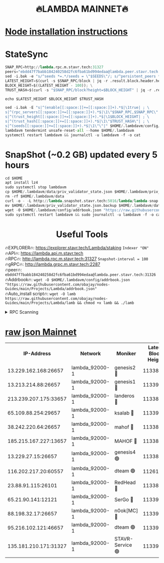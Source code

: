 <h1 align="center"> 🔥LAMBDA MAINNET🔥</h1>


[Node installation instructions](https://github.com/obajay/nodes-Guides/tree/main/Projects/Lambda)
=


# StateSync
```python
SNAP_RPC=http://lambda.rpc.m.stavr.tech:31327
peers="ebdd47f7babb184240258d2fc6fba61bd994edaa@lambda.peer.stavr.tech:31326" 
sed -i.bak -e "s/^seeds *=.*/seeds = \"$SEEDS\"/; s/^persistent_peers *=.*/persistent_peers = \"$PEERS\"/" $HOME/.lambdavm/config/config.toml
LATEST_HEIGHT=$(curl -s $SNAP_RPC/block | jq -r .result.block.header.height); \
BLOCK_HEIGHT=$((LATEST_HEIGHT - 100)); \
TRUST_HASH=$(curl -s "$SNAP_RPC/block?height=$BLOCK_HEIGHT" | jq -r .result.block_id.hash)

echo $LATEST_HEIGHT $BLOCK_HEIGHT $TRUST_HASH

sed -i.bak -E "s|^(enable[[:space:]]+=[[:space:]]+).*$|\1true| ; \
s|^(rpc_servers[[:space:]]+=[[:space:]]+).*$|\1\"$SNAP_RPC,$SNAP_RPC\"| ; \
s|^(trust_height[[:space:]]+=[[:space:]]+).*$|\1$BLOCK_HEIGHT| ; \
s|^(trust_hash[[:space:]]+=[[:space:]]+).*$|\1\"$TRUST_HASH\"| ; \
s|^(seeds[[:space:]]+=[[:space:]]+).*$|\1\"\"|" $HOME/.lambdavm/config/config.toml
lambdavm tendermint unsafe-reset-all --home $HOME/.lambdavm
systemctl restart lambdavm && journalctl -u lambdavm -f -o cat

```
# SnapShot (~0.2 GB) updated every 5 hours
```python
cd $HOME
apt install lz4
sudo systemctl stop lambdavm
cp $HOME/.lambdavm/data/priv_validator_state.json $HOME/.lambdavm/priv_validator_state.json.backup
rm -rf $HOME/.lambdavm/data
curl -o - -L http://lambda.snapshot.stavr.tech:5016/lambda/lambda-snap.tar.lz4 | lz4 -c -d - | tar -x -C $HOME/.lambdavm --strip-components 2
mv $HOME/.lambdavm/priv_validator_state.json.backup $HOME/.lambdavm/data/priv_validator_state.json
wget -O $HOME/.lambdavm/config/addrbook.json "https://raw.githubusercontent.com/obajay/nodes-Guides/main/Projects/Lambda/addrbook.json"
sudo systemctl restart lambdavm && sudo journalctl -u lambdavm -f -o cat
```
 <h1 align="center"> Useful Tools</h1>

🔥EXPLORER🔥:      https://explorer.stavr.tech/Lambda/staking	        `Indexer "ON"` \
🔥API🔥: 			 		 https://lambda.api.m.stavr.tech \
🔥RPC🔥:           http://lambda.rpc.m.stavr.tech:31327	              `Snapshot-interval = 100` \
🔥gRPC🔥:          http://lambda.grpc.m.stavr.tech:2287 \
🔥peer🔥:					 `ebdd47f7babb184240258d2fc6fba61bd994edaa@lambda.peer.stavr.tech:31326` \
🔥Addrbook🔥:    ```wget -O $HOME/.lambdavm/config/addrbook.json "https://raw.githubusercontent.com/obajay/nodes-Guides/main/Projects/Lambda/addrbook.json"``` \
🔥Auto_install script🔥: ```wget -O lamb https://raw.githubusercontent.com/obajay/nodes-Guides/main/Projects/Lambda/lamb && chmod +x lamb && ./lamb```


<details>
<summary>RPC Scanning</summary>

<h2 align="center"> We scan nodes in real time every 4 hours. And we provide the final result of RPC endpoints.
We cannot influence the operation of these nodes in any way. </h2>


```python
If Voting Power is higher than 0 --> then the Node is a validator of the network and may be subject to attack and be a potential threat to the chain.
```
```python
We marked such validators with a red symbol
```

</details>

[raw json Mainnet](https://rpc-check.lambm.stavr.tech/lambm/rpc-lambm-result.json)
=


<table><tr><th>IP-Address</th><th>Network</th><th>Moniker</th><th>Latest Block Height</th><th>Earliest Block Height</th><th>Catching Up</th><th>Tx Index</th><th>Voting Power</th><th>Scan Time</th></tr><tr><td>13.229.162.168:26657</td><td>lambda_92000-1</td><td>genesis2 🔴</td><td>11338999</td><td>1</td><td>False</td><td>on</td><td>16710754</td><td>2024-01-25T13:32:08.418251756UTC</td></tr><tr><td>13.213.214.88:26657</td><td>lambda_92000-1</td><td>genesis1 🔴</td><td>11339000</td><td>1</td><td>False</td><td>on</td><td>107835</td><td>2024-01-25T13:32:13.477667928UTC</td></tr><tr><td>213.239.207.175:33657</td><td>lambda_92000-1</td><td>landeros 🔴</td><td>11338998</td><td>8136001</td><td>False</td><td>off</td><td>1396756</td><td>2024-01-25T13:32:02.808340921UTC</td></tr><tr><td>65.109.88.254:29657</td><td>lambda_92000-1</td><td>ksalab 🔴</td><td>11339000</td><td>8715001</td><td>False</td><td>on</td><td>510465</td><td>2024-01-25T13:32:18.682287629UTC</td></tr><tr><td>38.242.220.64:26657</td><td>lambda_92000-1</td><td>mahof 🔴</td><td>11338996</td><td>10131001</td><td>False</td><td>off</td><td>770350</td><td>2024-01-25T13:31:58.112906752UTC</td></tr><tr><td>185.215.167.227:13657</td><td>lambda_92000-1</td><td>MAHOF 🔴</td><td>11338999</td><td>10134001</td><td>False</td><td>on</td><td>2051510</td><td>2024-01-25T13:32:12.184473093UTC</td></tr><tr><td>13.229.27.15:26657</td><td>lambda_92000-1</td><td>genesis4 🟢</td><td>11338999</td><td>11043001</td><td>False</td><td>on</td><td>0</td><td>2024-01-25T13:32:11.778867733UTC</td></tr><tr><td>116.202.217.20:60557</td><td>lambda_92000-1</td><td>dteam 🟢</td><td>11261207</td><td>11223001</td><td>False</td><td>on</td><td>0</td><td>2024-01-25T13:31:58.437328746UTC</td></tr><tr><td>23.88.91.115:26101</td><td>lambda_92000-1</td><td>RedHead 🔴</td><td>11338998</td><td>11238998</td><td>False</td><td>off</td><td>553202</td><td>2024-01-25T13:32:03.065434918UTC</td></tr><tr><td>65.21.90.141:12121</td><td>lambda_92000-1</td><td>SerGo 🔴</td><td>11339001</td><td>11239001</td><td>False</td><td>off</td><td>10611956</td><td>2024-01-25T13:32:21.185269415UTC</td></tr><tr><td>88.198.32.17:26657</td><td>lambda_92000-1</td><td>n0ok[MC] 🔴</td><td>11339002</td><td>11239002</td><td>False</td><td>off</td><td>1578630</td><td>2024-01-25T13:32:24.207955650UTC</td></tr><tr><td>95.216.102.121:46657</td><td>lambda_92000-1</td><td>dteam 🟢</td><td>11339000</td><td>11325001</td><td>False</td><td>off</td><td>0</td><td>2024-01-25T13:32:18.341759996UTC</td></tr><tr><td>135.181.210.171:31327</td><td>lambda_92000-1</td><td>STAVR-Service 🟢</td><td>11339000</td><td>11335001</td><td>False</td><td>on</td><td>0</td><td>2024-01-25T13:32:17.953440765UTC</td></tr></table>

